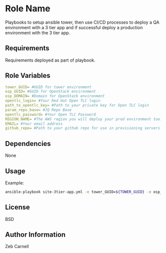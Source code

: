 Role Name
=========

Playbooks to setup ansible tower, then use CI/CD processes to deploy a QA environment with a 3 tier app and if successful deploy a production environment with the 3 tier app.

Requirements
------------

Requirements deployed as part of playbook.


Role Variables
--------------

```yaml
tower_GUID= #GUID for tower environment
osp_GUID= #GUID for OpenStack environment
osp_DOMAIN= #Domain for OpenStack environment
opentlc_login= #Your Red Hat Open TLC login
path_to_opentlc_key= #Path to your private key for Open TLC login
param_repo_base= #JQ Repo Base
opentlc_password= #Your Open TLC Password 
REGION_NAME= #The AWS region you will deploy your prod environment too. I.E: us-east-1
EMAIL= #Your email address
github_repo= #Path to your github repo for use in provisioning servers and apps
```


Dependencies
------------

None


Usage
----------------
Example:

```bash
ansible-playbook site-3tier-app.yml -e tower_GUID=${TOWER_GUID} -e osp_GUID=${OSP_GUID} -e osp_DOMAIN=${OSP_DOMAIN} -e opentlc_login=${OPENTLC_ID} -e path_to_opentlc_key=/root/.ssh/mykey.pem -e param_repo_base=${JQ_REPO_BASE} -e opentlc_password=${OPENTLC_PASSWORD} -e REGION_NAME=${REGION} -e EMAIL=${MAIL_ID} -e github_repo=${GITHUB_REPO}
```

License
-------

BSD

Author Information
------------------

Zeb Carnell
